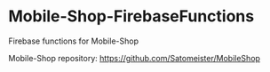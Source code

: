 # Mobile-Shop-FirebaseFunctions

Firebase functions for Mobile-Shop

Mobile-Shop repository: https://github.com/Satomeister/MobileShop
